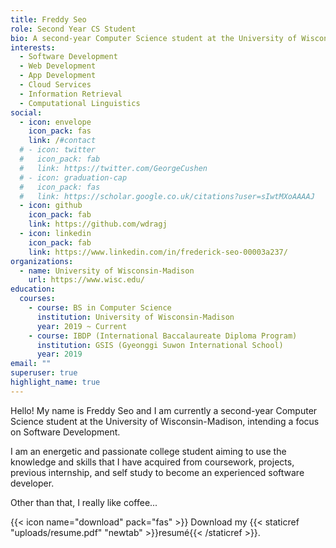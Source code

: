 ```yaml
---
title: Freddy Seo
role: Second Year CS Student
bio: A second-year Computer Science student at the University of Wisconsin-Madison.
interests:
  - Software Development
  - Web Development
  - App Development
  - Cloud Services
  - Information Retrieval
  - Computational Linguistics
social:
  - icon: envelope
    icon_pack: fas
    link: /#contact
  # - icon: twitter
  #   icon_pack: fab
  #   link: https://twitter.com/GeorgeCushen
  # - icon: graduation-cap
  #   icon_pack: fas
  #   link: https://scholar.google.co.uk/citations?user=sIwtMXoAAAAJ
  - icon: github
    icon_pack: fab
    link: https://github.com/wdragj
  - icon: linkedin
    icon_pack: fab
    link: https://www.linkedin.com/in/frederick-seo-00003a237/
organizations:
  - name: University of Wisconsin-Madison
    url: https://www.wisc.edu/
education:
  courses:
    - course: BS in Computer Science
      institution: University of Wisconsin-Madison
      year: 2019 ~ Current
    - course: IBDP (International Baccalaureate Diploma Program)
      institution: GSIS (Gyeonggi Suwon International School)
      year: 2019
email: ""
superuser: true
highlight_name: true
---
```


Hello! My name is Freddy Seo and I am currently a second-year Computer Science student at the University of Wisconsin-Madison, intending a focus on Software Development.

I am an energetic and passionate college student aiming to use the knowledge and skills that I have acquired from coursework, projects, previous internship, and self study to become an experienced software developer.

Other than that, I really like coffee...


{{< icon name="download" pack="fas" >}} Download my {{< staticref "uploads/resume.pdf" "newtab" >}}resumé{{< /staticref >}}.
